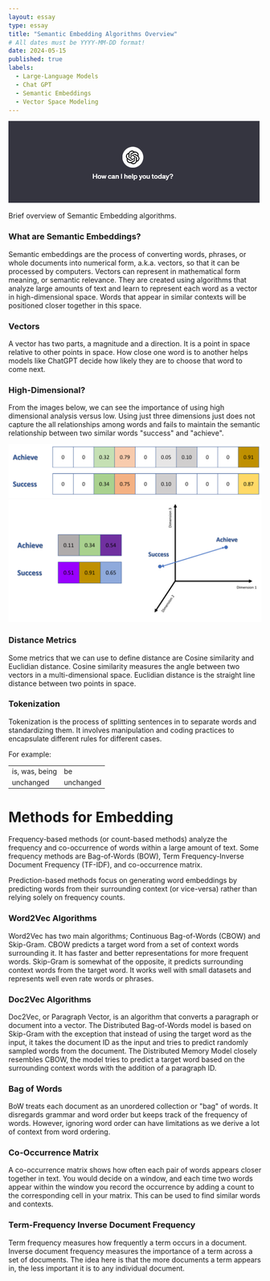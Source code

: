 ```yaml
---
layout: essay
type: essay
title: "Semantic Embedding Algorithms Overview"
# All dates must be YYYY-MM-DD format!
date: 2024-05-15
published: true 
labels:
  - Large-Language Models
  - Chat GPT
  - Semantic Embeddings 
  - Vector Space Modeling
---
```

<img width="500px" src="../img/artificialIntelligence/header.png">

Brief overview of Semantic Embedding algorithms. 

### What are Semantic Embeddings? 
Semantic embeddings are the process of converting words, phrases, or whole documents into numerical form, a.k.a. vectors, so that it can be processed by computers. Vectors can represent in mathematical form meaning, or semantic relevance. They are created using algorithms that analyze large amounts of text and learn to represent each word as a vector in high-dimensional space. Words that appear in similar contexts will be positioned closer together in this space. 

### Vectors
A vector has two parts, a magnitude and a direction. It is a point in space relative to other points in space. How close one word is to another helps models like ChatGPT decide how likely they are to choose that word to come next. 


### High-Dimensional?
From the images below, we can see the importance of using high dimensional analysis versus low. Using just three dimensions just does not capture the all relationships among words and fails to maintain the semantic relationship between two similar words "success" and "achieve".

<img src="../img/semanticembeddings/HDA.png">
<img src="../img/semanticembeddings/img.png">

### Distance Metrics
Some metrics that we can use to define distance are Cosine similarity and Euclidian distance. Cosine similarity measures the angle between two vectors in a multi-dimensional space. Euclidian distance is the straight line distance between two points in space. 

### Tokenization
Tokenization is the process of splitting sentences in to separate words and standardizing them. It involves manipulation and coding practices to encapsulate different rules for different cases. 

For example:

  |                |           |
  |----------------|-----------|
  | is, was, being | be        |
  | unchanged      | unchanged |


# Methods for Embedding

Frequency-based methods (or count-based methods) analyze the frequency and co-occurrence of words within a large amount of text. Some frequency methods are Bag-of-Words (BOW), Term Frequency-Inverse Document Frequency (TF-IDF), and co-occurrence matrix. 

Prediction-based methods focus on generating word embeddings by predicting words from their surrounding context (or vice-versa) rather than relying solely on frequency counts. 

### Word2Vec Algorithms

Word2Vec has two main algorithms; Continuous Bag-of-Words (CBOW) and Skip-Gram. CBOW predicts a target word from a set of context words surrounding it. It has faster and better representations for more frequent words. Skip-Gram is somewhat of the opposite, it predicts surrounding context words from the target word. It works well with small datasets and represents well even rate words or phrases. 

### Doc2Vec Algorithms
Doc2Vec, or Paragraph Vector, is an algorithm that converts a paragraph or document into a vector. The Distributed Bag-of-Words model is based on Skip-Gram with the exception that instead of using the target word as the input, it takes the document ID as the input and tries to predict randomly sampled words from the document. The Distributed Memory Model closely resembles CBOW, the model tries to predict a target word based on the surrounding context words with the addition of a paragraph ID. 

### Bag of Words
BoW treats each document as an unordered collection or "bag" of words. It disregards grammar and word order but keeps track of the frequency of words. However, ignoring word order can have limitations as we derive a lot of context from word ordering. 

### Co-Occurrence Matrix
A co-occurrence matrix shows how often each pair of words appears closer together in text. You would decide on a window, and each time two words appear within the window you record the occurrence by adding a count to the corresponding cell in your matrix. This can be used to find similar words and contexts. 

### Term-Frequency Inverse Document Frequency
Term frequency measures how frequently a term occurs in a document. Inverse document frequency measures the importance of a term across a set of documents. The idea here is that the more documents a term appears in, the less important it is to any individual document. 



